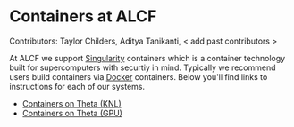 # Containers at ALCF
Contributors: Taylor Childers, Aditya Tanikanti, < add past contributors >

At ALCF we support [Singularity](https://sylabs.io/guides/3.5/user-guide/index.html) containers which is a container technology built for supercomputers with securtiy in mind. Typically we recommend users build containers via [Docker](https://docs.docker.com/) containers. Below you'll find links to instructions for each of our systems.

* [Containers on Theta (KNL)](Theta/)
* [Containers on Theta (GPU)](ThetaGPU/)
